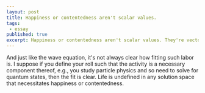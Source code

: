 ```yaml
---
layout: post
title: Happiness or contentedness aren't scalar values. 
tags:
 - essay
published: true
excerpt: Happiness or contentedness aren't scalar values. They're vectors. They have orientation and degree. Deriving them often feels like optimizing the [time-dependent Schrödinger wave equation] (https://en.wikipedia.org/wiki/Schr%C3%B6dinger_equation#Time-dependent_equation/).
---
```

<!--Happiness or contentedness aren't scalar values. They're vectors. They have orientation and degree. Deriving them often feels like optimizing the [time-dependent Schrödinger wave equation] (https://en.wikipedia.org/wiki/Schr%C3%B6dinger_equation#Time-dependent_equation). And just like the wave equation, it's not always clear how fitting such labor is. I suppose if you define your roll such that the activity is a necessary component thereof, e.g., you study particle physics and so need to solve for quantum states, then the fit is clear. Life is undefined in any solution space that necessitates happiness or contentedness.-->

And just like the wave equation, it's not always clear how fitting such labor is. I suppose if you define your roll such that the activity is a necessary component thereof, e.g., you study particle physics and so need to solve for quantum states, then the fit is clear. Life is undefined in any solution space that necessitates happiness or contentedness.
